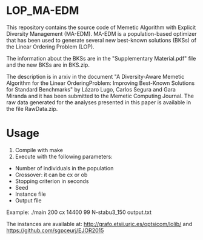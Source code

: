 # LOP_MA-EDM

This repository contains the source code of Memetic Algorithm with Explicit Diversity Management (MA-EDM). MA-EDM is a population-based optimizer that has been used to generate several new best-known solutions (BKSs) of the Linear Ordering Problem (LOP).

The information about the BKSs are in the "Supplementary Material.pdf" file and the new BKSs are in BKS.zip.

The description is in arxiv in the document "A Diversity-Aware Memetic Algorithm for the Linear OrderingProblem: Improving Best-Known Solutions for Standard Benchmarks" by Lázaro Lugo, Carlos Segura and Gara Miranda and it has been submitted to the Memetic Computing Journal. The raw data generated for the analyses presented in this paper is available in the file RawData.zip.


# Usage

1) Compile with make
2) Execute with the following parameters:
- Number of individuals in the population
- Crossover: it can be cx or ob
- Stopping criterion in seconds 
- Seed
- Instance file
- Output file

Example: ./main 200 cx 14400 99 N-stabu3_150 output.txt

The instances are available at: http://grafo.etsii.urjc.es/optsicom/lolib/ and https://github.com/sgpceurj/EJOR2015
